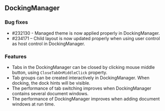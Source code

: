 ## DockingManager

### Bug fixes

* \#232130 - Managed theme is now applied properly in DockingManager.
* \#234171 – Child layout is now updated properly when using user control as host control in DockingManager.

### Features

* Tabs in the DockingManager can be closed by clicking mouse middle button, using `CloseTabOnMiddleClick` property.
* Tab groups can be created interactively in DockingManager. When docking, the dock hints will be visible.
* The performance of tab switching improves when DockingManager contains several document windows.
* The performance of DockingManager improves when adding document windows at run time.